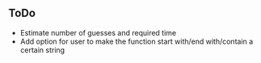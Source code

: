## ToDo

- Estimate number of guesses and required time
- Add option for user to make the function start with/end with/contain a certain string
